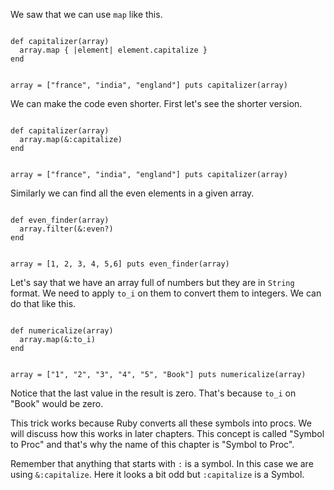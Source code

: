 We saw that we can use `map` like this.

<Editor lang="ruby">
<code>
def capitalizer(array)
  array.map { |element| element.capitalize }
end

array = ["france", "india", "england"]
puts capitalizer(array)
</code>
</Editor>

We can make the code even shorter. First let's see the shorter version.

<Editor lang="ruby">
<code>
def capitalizer(array)
  array.map(&:capitalize)
end

array = ["france", "india", "england"]
puts capitalizer(array)
</code>
</Editor>

Similarly we can find all the even elements in a given array.

<Editor lang="ruby">
<code>
def even_finder(array)
  array.filter(&:even?)
end

array = [1, 2, 3, 4, 5,6]
puts even_finder(array)
</code>
</Editor>

Let's say that we have an array full of numbers but they are in `String` format.
We need to apply `to_i` on them to convert them to integers. We can do that like this.

<Editor lang="ruby">
<code>
def numericalize(array)
  array.map(&:to_i)
end

array = ["1", "2", "3", "4", "5", "Book"]
puts numericalize(array)
</code>
</Editor>

Notice that the last value in the result is zero.
That's because `to_i` on "Book" would be zero.

This trick works because Ruby converts all these symbols into procs.
We will discuss how this works in later chapters. This concept is called "Symbol to Proc" and that's why
the name of this chapter is "Symbol to Proc".

Remember that anything that starts with `:` is a symbol. In this case we are using `&:capitalize`.
Here it looks a bit odd but `:capitalize` is a Symbol.